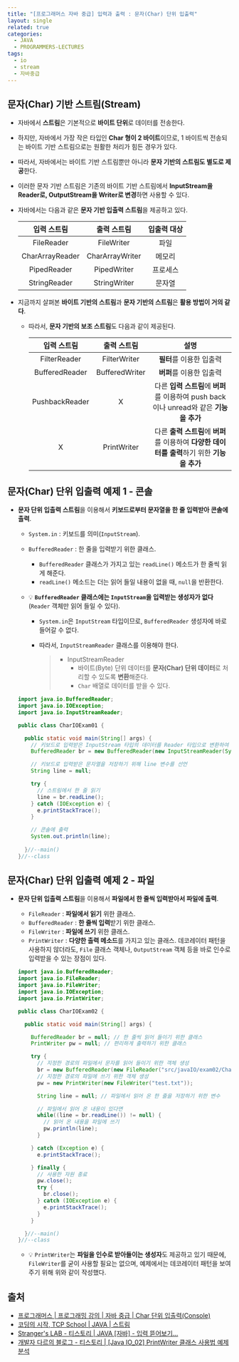 ```yaml
---
title: "[프로그래머스 자바 중급] 입력과 출력 : 문자(Char) 단위 입출력"
layout: single
related: true
categories:
  - JAVA
  - PROGRAMMERS-LECTURES
tags:
  - io
  - stream
  - 자바중급
---
```


## 문자(Char) 기반 스트림(Stream)
- 자바에서 **스트림**은 기본적으로 **바이트 단위**로 데이터를 전송한다.
- 하지만, 자바에서 가장 작은 타입인 **Char 형이 2 바이트**이므로, 1 바이트씩 전송되는 바이트 기반 스트림으로는 원활한 처리가 힘든 경우가 있다.
- 따라서, 자바에서는 바이트 기반 스트림뿐만 아니라 **문자 기반의 스트림도 별도로 제공**한다.
- 이러한 문자 기반 스트림은 기존의 바이트 기반 스트림에서 **InputStream을 Reader로, OutputStream을 Writer로 변경**하면 사용할 수 있다.

- 자바에서는 다음과 같은 **문자 기반 입출력 스트림**을 제공하고 있다.

  | 입력 스트림 | 출력 스트림 | 입출력 대상 |
  |:----------:|:----------:|:-----------:|
  | FileReader | FileWriter | 파일 |
  | CharArrayReader | CharArrayWriter | 메모리 |
  | PipedReader	| PipedWriter | 프로세스 |
  | StringReader | StringWriter | 문자열 |
  
  
- 지금까지 살펴본 **바이트 기반의 스트림**과 **문자 기반의 스트림**은 **활용 방법이 거의 같다**.
  - 따라서, **문자 기반의 보조 스트림**도 다음과 같이 제공된다.

    | 입력 스트림 | 출력 스트림 | 설명 |
    |:----------:|:----------:|:-----------:|
    | FilterReader | FilterWriter | **필터**를 이용한 입출력 |
    | BufferedReader | BufferedWriter | **버퍼**를 이용한 입출력 |
    | PushbackReader | X | 다른 **입력 스트림**에 **버퍼**를 이용하여 push back이나 unread와 같은 **기능을 추가** |
    | X | PrintWriter | 다른 **출력 스트림**에 **버퍼**를 이용하여 **다양한 데이터를 출력**하기 위한 **기능을 추가** |
  
## 문자(Char) 단위 입출력 예제 1 - 콘솔
- **문자 단위 입출력 스트림**을 이용해서 **키보드로부터 문자열을 한 줄 입력받아 콘솔에 출력**.
  - `System.in` : 키보드를 의미(`InputStream`).
  - `BufferedReader` : 한 줄을 입력받기 위한 클래스.
    - `BufferedReader` 클래스가 가지고 있는 `readLine()` 메소드가 한 줄씩 읽게 해준다.
    - `readLine()` 메소드는 더는 읽어 들일 내용이 없을 때, `null`을 반환한다.

  - 💡 **`BufferedReader` 클래스에는 `InputStream`을 입력받는 생성자가 없다**(`Reader` 객체만 읽어 들일 수 있다).
    - `System.in`은 `InputStream` 타입이므로, `BufferedReader` 생성자에 바로 들어갈 수 없다.
    - 따라서, `InputStreamReader` 클래스를 이용해야 한다.

      >- InputStreamReader
      >    - 바이트(Byte) 단위 데이터를 **문자(Char) 단위 데이터**로 처리할 수 있도록 **변환**해준다.
      >    - `Char` 배열로 데이터를 받을 수 있다.

  ```java
  import java.io.BufferedReader;
  import java.io.IOException;
  import java.io.InputStreamReader;

  public class CharIOExam01 {

    public static void main(String[] args) {
      // 키보드로 입력받은 InputStream 타입의 데이터를 Reader 타입으로 변환하여 객체 생성
      BufferedReader br = new BufferedReader(new InputStreamReader(System.in));

      // 키보드로 입력받은 문자열을 저장하기 위해 line 변수를 선언
      String line = null;

      try {
        // 스트림에서 한 줄 읽기
        line = br.readLine();
      } catch (IOException e) {
        e.printStackTrace();
      }

      // 콘솔에 출력
      System.out.println(line);
      
    }//--main()
  }//--class
  ```
  
## 문자(Char) 단위 입출력 예제 2 - 파일
- **문자 단위 입출력 스트림**을 이용해서 **파일에서 한 줄씩 입력받아서 파일에 출력**.
  - `FileReader` : **파일에서 읽기** 위한 클래스.
  - `BufferedReader` : **한 줄씩 입력**받기 위한 클래스.
  - `FileWriter` : **파일에 쓰기** 위한 클래스.
  - `PrintWriter` : **다양한 출력 메소드**를 가지고 있는 클래스. 데코레이터 패턴을 사용하지 않더라도, `File` 클래스 객체나, `OutputStream` 객체 등을 바로 인수로 입력받을 수 있는 장점이 있다.

  ```java
  import java.io.BufferedReader;
  import java.io.FileReader;
  import java.io.FileWriter;
  import java.io.IOException;
  import java.io.PrintWriter;

  public class CharIOExam02 {

    public static void main(String[] args) {

      BufferedReader br = null; // 한 줄씩 읽어 들이기 위한 클래스
      PrintWriter pw = null; // 편리하게 출력하기 위한 클래스

      try {
        // 지정한 경로의 파일에서 문자를 읽어 들이기 위한 객체 생성
        br = new BufferedReader(new FileReader("src/javaIO/exam02/CharIOExam02.java"));
        // 지정한 경로의 파일에 쓰기 위한 객체 생성
        pw = new PrintWriter(new FileWriter("test.txt"));

        String line = null; // 파일에서 읽어 온 한 줄을 저장하기 위한 변수

        // 파일에서 읽어 온 내용이 있다면
        while((line = br.readLine()) != null) {
          // 읽어 온 내용을 파일에 쓰기
          pw.println(line);
        }

      } catch (Exception e) {
        e.printStackTrace();

      } finally {
        // 사용한 자원 종료
        pw.close();
        try {
          br.close();
        } catch (IOException e) {
          e.printStackTrace();
        }
      }

    }//--main()
  }//--class
  ```
  - 💡 `PrintWriter`는 **파일을 인수로 받아들이는 생성자**도 제공하고 있기 때문에, `FileWriter`를 굳이 사용할 필요는 없으며, 예제에서는 데코레이터 패턴을 보여주기 위해 위와 같이 작성했다.

## 출처
- [프로그래머스 \| 프로그래밍 강의 \| 자바 중급 \| Char 단위 입출력(Console)](https://programmers.co.kr/learn/courses/9/lessons/319)
- [코딩의 시작, TCP School \| JAVA \| 스트림](https://www.tcpschool.com/java/java_io_stream)
- [Stranger's LAB - 티스토리 \| JAVA [자바] - 입력 뜯어보기...](https://st-lab.tistory.com/41)
- [개발자 다르의 블로그 - 티스토리 \| [Java IO_02] PrintWriter 클래스 사용법 예제분석](https://st-lab.tistory.com/41)
